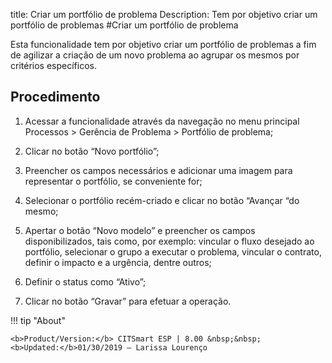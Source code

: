 title: Criar um portfólio de problema
Description: Tem por objetivo criar um portfólio de problemas
#Criar um portfólio de problema


Esta funcionalidade tem por objetivo criar um portfólio de problemas a fim de agilizar a criação
de um novo problema ao agrupar os mesmos por critérios específicos.

Procedimento
------------

1.  Acessar a funcionalidade através da navegação no menu principal Processos \>
    Gerência de Problema \> Portfólio de problema;

2.  Clicar no botão “Novo portfólio”;

3.  Preencher os campos necessários e adicionar uma imagem para representar o
    portfólio, se conveniente for;

4.  Selecionar o portfólio recém-criado e clicar no botão “Avançar “do mesmo;

5.  Apertar o botão “Novo modelo” e preencher os campos disponibilizados, tais
    como, por exemplo: vincular o fluxo desejado ao portfólio, selecionar o
    grupo a executar o problema, vincular o contrato, definir o impacto e a
    urgência, dentre outros;

6.  Definir o status como “Ativo”;

7.  Clicar no botão “Gravar” para efetuar a operação.

!!! tip "About"

    <b>Product/Version:</b> CITSmart ESP | 8.00 &nbsp;&nbsp;
    <b>Updated:</b>01/30/2019 – Larissa Lourenço
